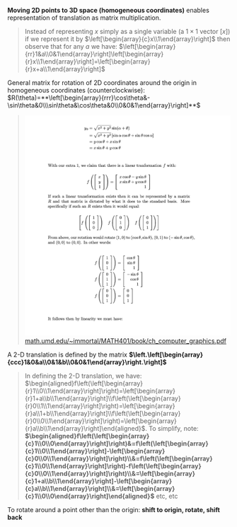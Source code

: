 **Moving 2D points to 3D space (homogeneous coordinates)** enables representation of translation as matrix multiplication.
> Instead of representing $x$ simply as a single variable (a $1 \times 1$ vector $[x]$) if we represent it by $\left[\begin{array}{c}x\\1\end{array}\right]$ then observe that for any $a$ we have:
> $\left[\begin{array}{rr}1&a\\0&1\end{array}\right]\left[\begin{array}{r}x\\1\end{array}\right]=\left[\begin{array}{r}x+a\\1\end{array}\right]$

General matrix for rotation of 2D coordinates around the origin in homogeneous coordinates (counterclockwise):
 $R(\theta)=**\left[\begin{array}{rrr}\cos\theta&-\sin\theta&0\\\sin\theta&\cos\theta&0\\0&0&1\end{array}\right]**$
 > ![](z_attachments/Pasted%20image%2020250916212349.png)
 > [math.umd.edu/\~immortal/MATH401/book/ch\_computer\_graphics.pdf](https://www.math.umd.edu/~immortal/MATH401/book/ch_computer_graphics.pdf)

A 2-D translation is defined by the matrix **$\left.\left[\begin{array}{ccc}1&0&a\\0&1&b\\0&0&1\end{array}\right.\right]$**
> In defining the 2-D translation, we have:
$\begin{aligned}f\left(\left[\begin{array}{r}1\\0\\1\end{array}\right]\right)=\left[\begin{array}{r}1+a\\b\\1\end{array}\right]\\f\left(\left[\begin{array}{r}0\\1\\1\end{array}\right]\right)=\left[\begin{array}{r}a\\1+b\\1\end{array}\right]\\f\left(\left[\begin{array}{r}0\\0\\1\end{array}\right]\right)=\left[\begin{array}{r}a\\b\\1\end{array}\right]\end{aligned}$. 
To simplify, note:
**$\begin{aligned}f\left(\left[\begin{array}{c}1\\0\\0\end{array}\right]\right)&=f\left(\left[\begin{array}{c}1\\0\\1\end{array}\right]-\left[\begin{array}{c}0\\0\\1\end{array}\right]\right)\\&=f\left(\left[\begin{array}{c}1\\0\\1\end{array}\right]\right)-f\left(\left[\begin{array}{c}0\\0\\1\end{array}\right]\right)\\&=\left[\begin{array}{c}1+a\\b\\1\end{array}\right]-\left[\begin{array}{c}a\\b\\1\end{array}\right]\\&=\left[\begin{array}{c}1\\0\\0\end{array}\right]\end{aligned}$**
> etc, etc

To rotate around a point other than the origin: 
**shift to origin, rotate, shift back**
